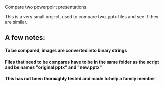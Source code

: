 Compare two powerpoint presentations. 

This is a very small project, used to compare two .pptx files and see if they are similar. 


## A few notes:
#### To be compared, images are converted into binary strings
#### Files that need to be compares have to be in the same folder as the script and be names "original.pptx" and "new.pptx"
#### This has not been thoroughly tested and made to help a family member

